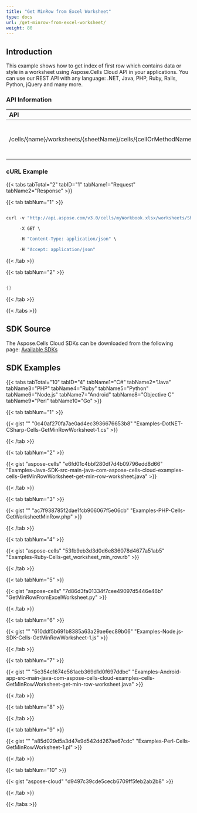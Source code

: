 ```yaml
---
title: "Get MinRow from Excel Worksheet"
type: docs
url: /get-minrow-from-excel-worksheet/
weight: 80
---
```


## **Introduction**
This example shows how to get index of first row which contains data or style in a worksheet using Aspose.Cells Cloud API in your applications. You can use our REST API with any language: .NET, Java, PHP, Ruby, Rails, Python, jQuery and many more.
### **API Information**

|**API**|**Type**|**Description**|**Resource Link**|
| :- | :- | :- | :- |
|/cells/{name}/worksheets/{sheetName}/cells/{cellOrMethodName}|GET|Gets cell data by cell or method name in worksheet|[GetWorksheetCell](https://apireference.aspose.cloud/cells/#/Cells/GetWorksheetCell)|
### **cURL Example**
{{< tabs tabTotal="2" tabID="1" tabName1="Request" tabName2="Response" >}}

{{< tab tabNum="1" >}}

```java

curl -v "http://api.aspose.com/v3.0/cells/myWorkbook.xlsx/worksheets/Sheet1/cells/minrow?appSID=xxxx&signature=xxxx" \

     -X GET \

     -H "Content-Type: application/json" \

     -H "Accept: application/json"

```

{{< /tab >}}

{{< tab tabNum="2" >}}

```java

{}

```

{{< /tab >}}

{{< /tabs >}}
## **SDK Source**
The Aspose.Cells Cloud SDKs can be downloaded from the following page: [Available SDKs](/available-sdks/)
## **SDK Examples**
{{< tabs tabTotal="10" tabID="4" tabName1="C#" tabName2="Java" tabName3="PHP" tabName4="Ruby" tabName5="Python" tabName6="Node.js" tabName7="Android" tabName8="Objective C" tabName9="Perl" tabName10="Go" >}}

{{< tab tabNum="1" >}}

{{< gist "" "0c40af270fa7ae0ad4ec3936676653b8" "Examples-DotNET-CSharp-Cells-GetMinRowWorksheet-1.cs" >}}

{{< /tab >}}

{{< tab tabNum="2" >}}

{{< gist "aspose-cells" "e6fd01c4bbf280df7d4b09796edd8d66" "Examples-Java-SDK-src-main-java-com-aspose-cells-cloud-examples-cells-GetMinRowWorksheet-get-min-row-worksheet.java" >}}

{{< /tab >}}

{{< tab tabNum="3" >}}

{{< gist "" "ac7f938785f2dae1fcb906067f5e06cb" "Examples-PHP-Cells-GetWorksheetMinRow.php" >}}

{{< /tab >}}

{{< tab tabNum="4" >}}

{{< gist "aspose-cells" "53fb9eb3d3d0d6e836078d4677a51ab5" "Examples-Ruby-Cells-get\_worksheet\_min\_row.rb" >}}

{{< /tab >}}

{{< tab tabNum="5" >}}

{{< gist "aspose-cells" "7d86d3fa01334f7cee49097d5446e46b" "GetMinRowFromExcelWorksheet.py" >}}

{{< /tab >}}

{{< tab tabNum="6" >}}

{{< gist "" "610ddf5b691b8385a63a29ae6ec89b06" "Examples-Node.js-SDK-Cells-GetMinRowWorksheet-1.js" >}}

{{< /tab >}}

{{< tab tabNum="7" >}}

{{< gist "" "5e354c1674e561aeb369d1d0f697ddbc" "Examples-Android-app-src-main-java-com-aspose-cells-cloud-examples-cells-GetMinRowWorksheet-get-min-row-worksheet.java" >}}

{{< /tab >}}

{{< tab tabNum="8" >}}

{{< /tab >}}

{{< tab tabNum="9" >}}

{{< gist "" "a85d029d5a3d47e9d542dd267ae67cdc" "Examples-Perl-Cells-GetMinRowWorksheet-1.pl" >}}

{{< /tab >}}

{{< tab tabNum="10" >}}

{{< gist "aspose-cloud" "d9497c39cde5cecb6709ff5feb2ab2b8" >}}

{{< /tab >}}

{{< /tabs >}}
